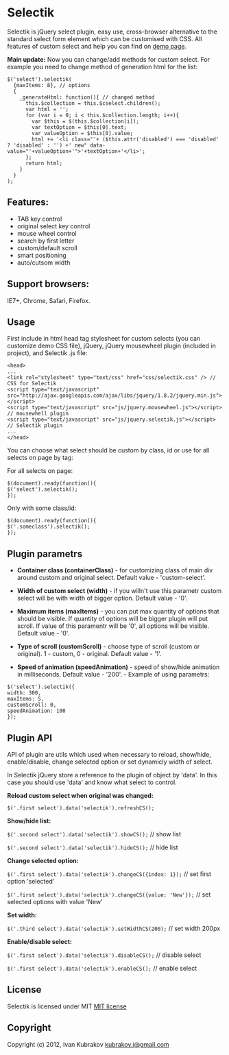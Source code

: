 Selectik 
========
Selectik  is jQuery select plugin, easy use, cross-browser alternative to the standard select form element which can be customised with CSS.
All features of custom select and help you can find on <a href="http://brankub.github.com/selectik">demo page</a>.

**Main update:**
Now you can change/add methods for custom select. For example you need to change method of generation html for the list:
```
$('select').selectik(
  {maxItems: 8}, // options 
  {
    _generateHtml: function(){ // changed method
      this.$collection = this.$cselect.children();
      var html = '';
      for (var i = 0; i < this.$collection.length; i++){
        var $this = $(this.$collection[i]);
        var textOption = $this[0].text;
        var valueOption = $this[0].value;
        html += '<li class="'+ ($this.attr('disabled') === 'disabled' ? 'disabled' : '') +' new" data-value="'+valueOption+'">'+textOption+'</li>';
      };
      return html;
    }
  }
); 
```

Features:
---------
* TAB key control
* original select key control
* mouse wheel control
* search by first letter
* custom/default scroll
* smart positioning
* auto/cutsom width

Support browsers:
-----------------
IE7+, Chrome, Safari, Firefox.

Usage
-----
First include in html head tag stylesheet for custom selects (you can customize demo CSS file), jQuery, jQuery mousewheel plugin (included in project), and Selectik .js file:

```
<head>
...
<link rel="stylesheet" type="text/css" href="css/selectik.css" /> // CSS for Selectik
<script type="text/javascript" src="http://ajax.googleapis.com/ajax/libs/jquery/1.8.2/jquery.min.js"></script>
<script type="text/javascript" src="js/jquery.mousewheel.js"></script> // mousewhell plugin
<script type="text/javascript" src="js/jquery.selectik.js"></script> // Selectik plugin
...
</head>
```

You can choose what select should be custom by class, id or use for all selects on page by tag:

For all selects on page:
```
$(document).ready(function(){
$('select').selectik();
});
```

Only with some class/id:
```
$(document).ready(function(){
$('.someclass').selectik();
});
```

Plugin parametrs
----------------

+ **Container class (containerClass)** - for customizing class of main div around custom and original select. Default value - 'custom-select'.

+ **Width of custom select (width)** - if you willn't use this parametr custom select will be with width of bigger option. Default value - '0'.

+ **Maximum items (maxItems)** - you can put max quantity of options that should be visible. If quantity of options will be bigger plugin will put scroll. If value of this paramentr will be '0', all options will be visible. Default value - '0'.

+ **Type of scroll (customScroll)** - choose type of scroll (custom or original). 1 - custom, 0 - original. Default value - '1'.

+ **Speed of animation (speedAnimation)** - speed of show/hide animation in milliseconds. Default value - '200'.
                                                                                                      - 
Example of using parametrs:
```
$('select').selectik({
width: 300,
maxItems: 5,
customScroll: 0,
speedAnimation: 100
});
```

Plugin API
----------

API of plugin are utils which used when necessary to reload, show/hide, enable/disable, change selected option or set dynamicly width of select.

In Selectik jQuery store a reference to the plugin of object by 'data'. In this case you should use 'data' and know what select to control.

**Reload custom select when original was changed:**

`$('.first select').data('selectik').refreshCS();`

**Show/hide list:**

`$('.second select').data('selectik').showCS();` // show list

`$('.second select').data('selectik').hideCS();` // hide list

**Change selected option:**

`$('.first select').data('selectik').changeCS({index: 1});` // set first option 'selected'

`$('.first select').data('selectik').changeCS({value: 'New'});` // set selected options with value 'New'

**Set width:**

`$('.third select').data('selectik').setWidthCS(200);` // set width 200px

**Enable/disable select:**

`$('.first select').data('selectik').disableCS();` // disable select

`$('.first select').data('selectik').enableCS();` // enable select

License
-------

Selectik is licensed under MIT <a href="http://www.opensource.org/licenses/MIT">MIT license</a>

Copyright
---------

Copyright (c) 2012, Ivan Kubrakov <a href="mailto:kubrakov.i@gmail.com">kubrakov.i@gmail.com</a>
        